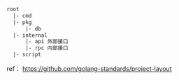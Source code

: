```txt
root
  |- cmd
  |- pkg
      |- db
  |- internal 
  	  |- api 外部接口
	  |- rpc 内部接口
  |- script
```


ref：
https://github.com/golang-standards/project-layout